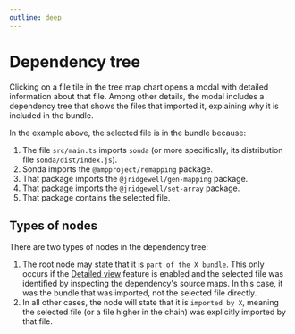 ```yaml
---
outline: deep
---
```


# Dependency tree

Clicking on a file tile in the tree map chart opens a modal with detailed information about that file. Among other details, the modal includes a dependency tree that shows the files that imported it, explaining why it is included in the bundle.

<CustomImage
  src="/dependency-tree.jpg"
  alt="Dependency tree showing the import chain from the selected file up to the project file that imported it"
/>

In the example above, the selected file is in the bundle because:

1. The file `src/main.ts` imports `sonda` (or more specifically, its distribution file `sonda/dist/index.js`).
2. Sonda imports the `@ampproject/remapping` package.
3. That package imports the `@jridgewell/gen-mapping` package.
4. That package imports the `@jridgewell/set-array` package.
5. That package contains the selected file.

## Types of nodes

There are two types of nodes in the dependency tree:

1. The root node may state that it is `part of the X bundle`. This only occurs if the [Detailed view](/features/detailed-view) feature is enabled and the selected file was identified by inspecting the dependency's source maps. In this case, it was the bundle that was imported, not the selected file directly.
2. In all other cases, the node will state that it is `imported by X`, meaning the selected file (or a file higher in the chain) was explicitly imported by that file.
